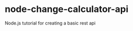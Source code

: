 node-change-calculator-api
==========================

Node.js tutorial for creating a basic rest api

